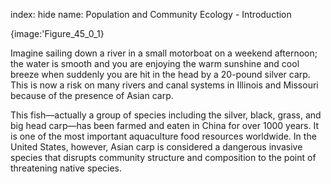 index: hide
name: Population and Community Ecology - Introduction


{image:'Figure_45_0_1}
        

Imagine sailing down a river in a small motorboat on a weekend afternoon; the water is smooth and you are enjoying the warm sunshine and cool breeze when suddenly you are hit in the head by a 20-pound silver carp. This is now a risk on many rivers and canal systems in Illinois and Missouri because of the presence of Asian carp.

This fish—actually a group of species including the silver, black, grass, and big head carp—has been farmed and eaten in China for over 1000 years. It is one of the most important aquaculture food resources worldwide. In the United States, however, Asian carp is considered a dangerous invasive species that disrupts community structure and composition to the point of threatening native species.
